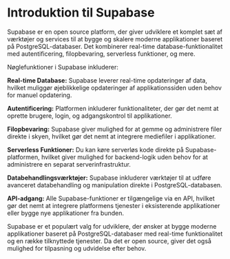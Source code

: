 # Introduktion til Supabase
Supabase er en open source platform, der giver udviklere et komplet sæt af værktøjer og services til at bygge og skalere moderne applikationer baseret på PostgreSQL-databaser. Det kombinerer real-time database-funktionalitet med autentificering, filopbevaring, serverless funktioner, og mere.

Nøglefunktioner i Supabase inkluderer:

**Real-time Database:** Supabase leverer real-time opdateringer af data, hvilket muliggør øjeblikkelige opdateringer af applikationssiden uden behov for manuel opdatering.

**Autentificering:** Platformen inkluderer funktionaliteter, der gør det nemt at oprette brugere, login, og adgangskontrol til applikationer.

**Filopbevaring:** Supabase giver mulighed for at gemme og administrere filer direkte i skyen, hvilket gør det nemt at integrere mediefiler i applikationer.

**Serverless Funktioner:** Du kan køre serverløs kode direkte på Supabase-platformen, hvilket giver mulighed for backend-logik uden behov for at administrere en separat serverinfrastruktur.

**Databehandlingsværktøjer:** Supabase inkluderer værktøjer til at udføre avanceret databehandling og manipulation direkte i PostgreSQL-databasen.

**API-adgang:** Alle Supabase-funktioner er tilgængelige via en API, hvilket gør det nemt at integrere platformens tjenester i eksisterende applikationer eller bygge nye applikationer fra bunden.

Supabase er et populært valg for udviklere, der ønsker at bygge moderne applikationer baseret på PostgreSQL-databaser med real-time funktionalitet og en række tilknyttede tjenester. Da det er open source, giver det også mulighed for tilpasning og udvidelse efter behov.